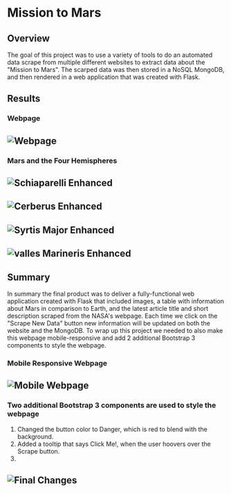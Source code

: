# Mission to Mars

## Overview 

The goal of this project was to use a variety of tools to do an automated data scrape from multiple different websites to extract data about the "Mission to Mars". The scarped data was then stored in a NoSQL MongoDB, and then rendered in a web application that was created with Flask.

## Results

### Webpage

![Webpage]( https://github.com/backwater-graphics/Mission-to-Mars/blob/main/images/index.jpg)
---

### Mars and the Four Hemispheres

![Schiaparelli Enhanced]( https://github.com/backwater-graphics/Mission-to-Mars/blob/main/images/index_files/schiaparelli_enhanced-full.jpg)
---

![Cerberus Enhanced]( https://github.com/backwater-graphics/Mission-to-Mars/blob/main/images/index_files/cerberus-enhanced-full.jpg)
---

![Syrtis Major Enhanced]( https://github.com/backwater-graphics/Mission-to-Mars/blob/main/images/index_files/syrtis_major_enhanced-full.jpg)
---

![valles Marineris Enhanced]( https://github.com/backwater-graphics/Mission-to-Mars/blob/main/images/index_files/valles_marineris_enhanced-full.jpg)
---

## Summary

In summary the final product was to deliver a fully-functional web application created with Flask that included images, a table with information about Mars in comparison to Earth, and the latest article title and short description scraped from the NASA's webpage. Each time we click on the "Scrape New Data" button new information will be updated on both the website and the MongoDB.
To wrap up this project we needed to also make this webpage mobile-responsive and add 2 additional Bootstrap 3 components to style the webpage.

### Mobile Responsive Webpage

![Mobile Webpage]( https://github.com/backwater-graphics/Mission-to-Mars/blob/main/images/phone-shot.jpg)
---

### Two additional Bootstrap 3 components are used to style the webpage

1.	Changed the button color to Danger, which is red to blend with the background.
2.	Added a tooltip that says Click Me!, when the user hoovers over the Scrape button.
3.	
![Final Changes]( https://github.com/backwater-graphics/Mission-to-Mars/blob/main/images/changes.jpg)
---

